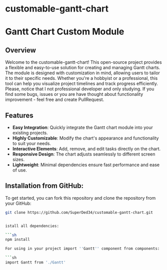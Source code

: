 # customable-gantt-chart

# Gantt Chart Custom Module

## Overview

Welcome to the customable-gantt-chart! This open-source project provides a flexible and easy-to-use solution for creating and managing Gantt charts. The module is designed with customization in mind, allowing users to tailor it to their specific needs. Whether you're a hobbyist or a professional, this tool can help you visualize project timelines and track progress efficiently. Please, notice that I not professional developer and only studying. If you find some bugs, issues or you are have thought about functionality improvement - feel free and create PullRequest. 

## Features

- **Easy Integration**: Quickly integrate the Gantt chart module into your existing projects.
- **Highly Customizable**: Modify the chart's appearance and functionality to suit your needs.
- **Interactive Elements**: Add, remove, and edit tasks directly on the chart.
- **Responsive Design**: The chart adjusts seamlessly to different screen sizes.
- **Lightweight**: Minimal dependencies ensure fast performance and ease of use.

## Installation from GitHub:

To get started, you can fork this repository and clone the repository from your GitHub:

```sh
git clone https://github.com/SuperDed34/customable-gantt-chart.git


istall all dependencies:

```sh
npm install

For using in your project import ''Gantt'' component from components:

```sh
import Gantt from './Gantt'